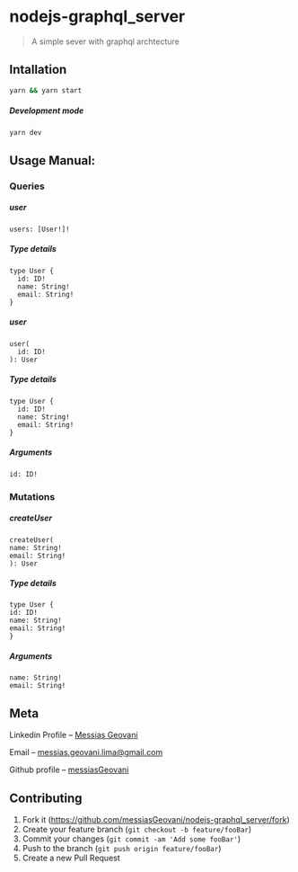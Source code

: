 # nodejs-graphql_server
> A simple sever with graphql archtecture

## Intallation

```sh
yarn && yarn start
```
##### Development mode

```sh
yarn dev
```

## Usage Manual:

### Queries

##### user

```
users: [User!]!
```
##### Type details

```
type User {
  id: ID!
  name: String!
  email: String!
}
```
##### user

```
user(
  id: ID!
): User
```

##### Type details

```
type User {
  id: ID!
  name: String!
  email: String!
}
```

##### Arguments

```
id: ID!
```

### Mutations

##### createUser

```
createUser(
name: String!
email: String!
): User
```

##### Type details

```
type User {
id: ID!
name: String!
email: String!
}
```

##### Arguments

```
name: String!
email: String!
```

## Meta

Linkedin Profile – [Messias Geovani](https://www.linkedin.com/in/messias-geovani-00125416a?lipi=urn%3Ali%3Apage%3Ad_flagship3_profile_view_base_contact_details%3BGnSoFwiETD%2BtGrv4dF9mSw%3D%3D) 

Email – messias.geovani.lima@gmail.com

Github profile – [messiasGeovani](https://github.com/messiasGeovani)

## Contributing

1. Fork it (<https://github.com/messiasGeovani/nodejs-graphql_server/fork>)
2. Create your feature branch (`git checkout -b feature/fooBar`)
3. Commit your changes (`git commit -am 'Add some fooBar'`)
4. Push to the branch (`git push origin feature/fooBar`)
5. Create a new Pull Request
